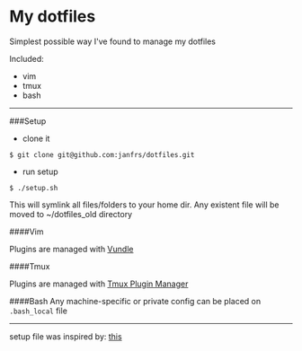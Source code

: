 My dotfiles
==========

Simplest possible way I've found to manage my dotfiles

Included:

* vim
* tmux
* bash

***

###Setup

* clone it

```
$ git clone git@github.com:janfrs/dotfiles.git
```

* run setup

```
$ ./setup.sh
```

This will symlink all files/folders to your home dir. Any existent file will be moved to ~/dotfiles_old directory

####Vim

Plugins are managed with [Vundle](https://github.com/VundleVim/Vundle.vim)

####Tmux

Plugins are managed with [Tmux Plugin Manager](https://github.com/tmux-plugins/tpm)

####Bash
Any machine-specific or private config can be placed on `.bash_local` file

***

setup file was inspired by: [this](http://blog.smalleycreative.com/tutorials/using-git-and-github-to-manage-your-dotfiles/)